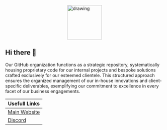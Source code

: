 <img src="https://cdn.stratosdev.xyz/StratosV2.png" alt="drawing" height="110" width="110" style="display: block; margin-left: auto;margin-right: auto;"/>

## Hi there 👋

Our GitHub organization functions as a strategic repository, systematically housing proprietary code for our internal projects and bespoke solutions crafted exclusively for our esteemed clientele. This structured approach ensures the organized management of our in-house innovations and client-specific deliverables, exemplifying our commitment to excellence in every facet of our business engagements.

| Usefull Links                             |
|-------------------------------------------|
|[Main Website](https://stratosdev.xyz)     |
|[Discord](https://stratosdev.xyz/discord)  |
